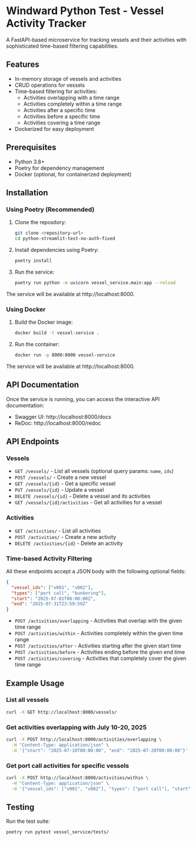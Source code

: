 # Windward Python Test - Vessel Activity Tracker

A FastAPI-based microservice for tracking vessels and their activities with sophisticated time-based filtering capabilities.


## Features

- In-memory storage of vessels and activities
- CRUD operations for vessels
- Time-based filtering for activities:
  - Activities overlapping with a time range
  - Activities completely within a time range
  - Activities after a specific time
  - Activities before a specific time
  - Activities covering a time range
- Dockerized for easy deployment

## Prerequisites

- Python 3.8+
- Poetry for dependency management
- Docker (optional, for containerized deployment)

## Installation

### Using Poetry (Recommended)

1. Clone the repository:
   ```bash
   git clone <repository-url>
   cd python-streamlit-test-no-auth-fixed
   ```

2. Install dependencies using Poetry:
   ```bash
   poetry install
   ```

3. Run the service:
   ```bash
   poetry run python -m uvicorn vessel_service.main:app --reload
   ```

The service will be available at http://localhost:8000.

### Using Docker

1. Build the Docker image:
   ```bash
   docker build -t vessel-service .
   ```

2. Run the container:
   ```bash
   docker run -p 8000:8000 vessel-service
   ```

The service will be available at http://localhost:8000.

## API Documentation

Once the service is running, you can access the interactive API documentation:

- Swagger UI: http://localhost:8000/docs
- ReDoc: http://localhost:8000/redoc

## API Endpoints

### Vessels

- `GET /vessels/` - List all vessels (optional query params: `name`, `ids`)
- `POST /vessels/` - Create a new vessel
- `GET /vessels/{id}` - Get a specific vessel
- `PUT /vessels/{id}` - Update a vessel
- `DELETE /vessels/{id}` - Delete a vessel and its activities
- `GET /vessels/{id}/activities` - Get all activities for a vessel

### Activities

- `GET /activities/` - List all activities
- `POST /activities/` - Create a new activity
- `DELETE /activities/{id}` - Delete an activity

### Time-based Activity Filtering

All these endpoints accept a JSON body with the following optional fields:
```json
{
  "vessel_ids": ["v001", "v002"],
  "types": ["port call", "bunkering"],
  "start": "2025-07-01T00:00:00Z",
  "end": "2025-07-31T23:59:59Z"
}
```

- `POST /activities/overlapping` - Activities that overlap with the given time range
- `POST /activities/within` - Activities completely within the given time range
- `POST /activities/after` - Activities starting after the given start time
- `POST /activities/before` - Activities ending before the given end time
- `POST /activities/covering` - Activities that completely cover the given time range

## Example Usage

### List all vessels
```bash
curl -X GET http://localhost:8000/vessels/
```

### Get activities overlapping with July 10-20, 2025
```bash
curl -X POST http://localhost:8000/activities/overlapping \
  -H "Content-Type: application/json" \
  -d '{"start": "2025-07-10T00:00:00", "end": "2025-07-20T00:00:00"}'
```

### Get port call activities for specific vessels
```bash
curl -X POST http://localhost:8000/activities/within \
  -H "Content-Type: application/json" \
  -d '{"vessel_ids": ["v001", "v002"], "types": ["port call"], "start": "2025-07-01T00:00:00", "end": "2025-07-31T00:00:00"}'
```

## Testing

Run the test suite:
```bash
poetry run pytest vessel_service/tests/
```
